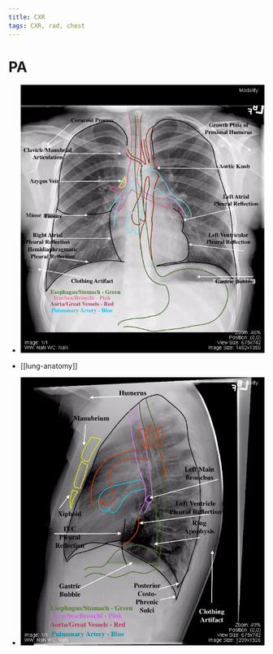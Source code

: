 ```yaml
---
title: CXR
tags: CXR, rad, chest
---
```


# PA
- ![](attachments/2024-02-24-04-20-17.png)
- [[lung-anatomy]]

- ![](attachments/2024-02-24-04-19-41.png)
